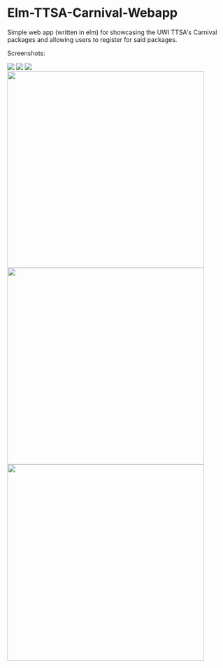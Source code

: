 # Elm-TTSA-Carnival-Webapp
Simple web app (written in elm) for showcasing the UWI TTSA's Carnival packages and allowing users to register for said packages.

Screenshots:


<img src="http://i.imgur.com/BYUz0Uj.jpg">

<img src="http://i.imgur.com/eOHqCt8.jpg">

<img src="http://imgur.com/HjYtnkO.jpg">

<img src="https://dl2.pushbulletusercontent.com/25Gzre7hc6sWAXFpKCuef2KXl0E79B53/Screenshot_20170215-222021.png" width="450">

<img src="https://dl2.pushbulletusercontent.com/oWS1stpSd2I2WjyPxFNVfzCPCpvN94MV/Screenshot_20170213-160040.png" width="450">

<img src="https://dl2.pushbulletusercontent.com/jVbKpYXeILMZUzYOx5lyvzXpFLVN1CoR/Screenshot_20170214-143758.png" width="450">
